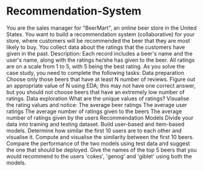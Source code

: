 # Recommendation-System
You are the sales manager for "BeerMart", an online beer store in the United States. You want to build a recommendation system (collaborative) for your store, where customers will be recommended the beer that they are most likely to buy. You collect data about the ratings that the customers have given in the past. Description: Each record includes a beer's name and the user's name, along with the ratings he/she has given to the beer. All ratings are on a scale from 1 to 5, with 5 being the best rating.     As you solve the case study, you need to complete the following tasks:  Data preparation  Choose only those beers that have at least N number of reviews. Figure out an appropriate value of N using EDA; this may not have one correct answer, but you should not choose beers that have an extremely low number of ratings.  Data exploration  What are the unique values of ratings?  Visualise the rating values and notice:  The average beer ratings  The average user ratings  The average number of ratings given to the beers  The average number of ratings given by the users  Recommendation Models  Divide your data into training and testing dataset.  Build user-based and item-based models.  Determine how similar the first 10 users are to each other and visualise it. Compute and visualise the similarity between the first 10 beers. Compare the performance of the two models using test data and suggest the one that should be deployed.   Give the names of the top 5 beers that you would recommend to the users 'cokes', 'genog' and 'giblet' using both the models.
